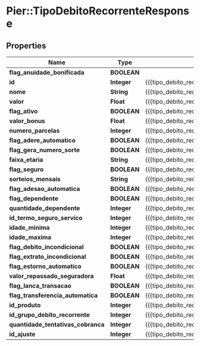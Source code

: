 # Pier::TipoDebitoRecorrenteResponse

## Properties
Name | Type | Description | Notes
------------ | ------------- | ------------- | -------------
**flag_anuidade_bonificada** | **BOOLEAN** |  | [optional] 
**id** | **Integer** | {{{tipo_debito_recorrente_response_id_value}}} | [optional] 
**nome** | **String** | {{{tipo_debito_recorrente_response_descricao_value}}} | [optional] 
**valor** | **Float** | {{{tipo_debito_recorrente_response_valor_value}}} | [optional] 
**flag_ativo** | **BOOLEAN** | {{{tipo_debito_recorrente_response_flag_ativo_value}}} | [optional] 
**valor_bonus** | **Float** | {{{tipo_debito_recorrente_response_valor_bonus_value}}} | [optional] 
**numero_parcelas** | **Integer** | {{{tipo_debito_recorrente_response_numero_parcelas_value}}} | [optional] 
**flag_adere_automatico** | **BOOLEAN** | {{{tipo_debito_recorrente_response_flag_adere_automatico_value}}} | [optional] 
**flag_gera_numero_sorte** | **BOOLEAN** | {{{tipo_debito_recorrente_response_flag_gera_numero_sorte_value}}} | [optional] 
**faixa_etaria** | **String** | {{{tipo_debito_recorrente_response_faixa_etaria_value}}} | [optional] 
**flag_seguro** | **BOOLEAN** | {{{tipo_debito_recorrente_response_flag_seguro_value}}} | [optional] 
**sorteios_mensais** | **String** | {{{tipo_debito_recorrente_response_sorteios_mensais_value}}} | [optional] 
**flag_adesao_automatica** | **BOOLEAN** | {{{tipo_debito_recorrente_response_flag_adesao_automatica_value}}} | [optional] 
**flag_dependente** | **BOOLEAN** | {{{tipo_debito_recorrente_response_flag_dependente_value}}} | [optional] 
**quantidade_dependente** | **Integer** | {{{tipo_debito_recorrente_response_quantidade_dependente_value}}} | [optional] 
**id_termo_seguro_servico** | **Integer** | {{{tipo_debito_recorrente_response_id_termo_seguro_servico_value}}} | [optional] 
**idade_minima** | **Integer** | {{{tipo_debito_recorrente_response_idade_minima_value}}} | [optional] 
**idade_maxima** | **Integer** | {{{tipo_debito_recorrente_response_idade_maxima_value}}} | [optional] 
**flag_debito_incondicional** | **BOOLEAN** | {{{tipo_debito_recorrente_response_flag_debito_incondicional_value}}} | [optional] 
**flag_extrato_incondicional** | **BOOLEAN** | {{{tipo_debito_recorrente_response_flag_extrato_incondicional_value}}} | [optional] 
**flag_estorno_automatico** | **BOOLEAN** | {{{tipo_debito_recorrente_response_flag_estorno_automatico_value}}} | [optional] 
**valor_repassado_seguradora** | **Float** | {{{tipo_debito_recorrente_response_valor_repassado_seguradora_value}}} | [optional] 
**flag_lanca_transacao** | **BOOLEAN** | {{{tipo_debito_recorrente_response_flag_lanca_transacao_value}}} | [optional] 
**flag_transferencia_automatica** | **BOOLEAN** | {{{tipo_debito_recorrente_response_flag_transferencia_automatica_value}}} | [optional] 
**id_produto** | **Integer** | {{{tipo_debito_recorrente_response_id_produto_value}}} | [optional] 
**id_grupo_debito_recorrente** | **Integer** | {{{tipo_debito_recorrente_response_id_grupo_debito_recorrente_value}}} | [optional] 
**quantidade_tentativas_cobranca** | **Integer** | {{{tipo_debito_recorrente_response_quantidade_tentativas_cobranca_value}}} | [optional] 
**id_ajuste** | **Integer** | {{{tipo_debito_recorrente_response_id_ajuste_value}}} | [optional] 



